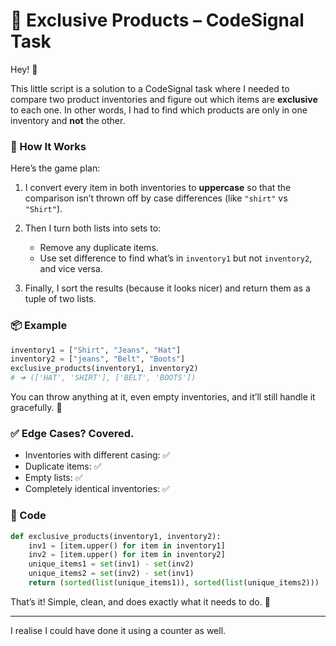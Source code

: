 
# 🧺 Exclusive Products – CodeSignal Task

Hey! 👋

This little script is a solution to a CodeSignal task where I needed to compare two product inventories and figure out which items are **exclusive** to each one. In other words, I had to find which products are only in one inventory and **not** the other.

### 🧠 How It Works

Here’s the game plan:

1. I convert every item in both inventories to **uppercase** so that the comparison isn’t thrown off by case differences (like `"shirt"` vs `"Shirt"`).
2. Then I turn both lists into sets to:

   * Remove any duplicate items.
   * Use set difference to find what’s in `inventory1` but not `inventory2`, and vice versa.
3. Finally, I sort the results (because it looks nicer) and return them as a tuple of two lists.

### 📦 Example

```python
inventory1 = ["Shirt", "Jeans", "Hat"]
inventory2 = ["jeans", "Belt", "Boots"]
exclusive_products(inventory1, inventory2)
# ➜ (['HAT', 'SHIRT'], ['BELT', 'BOOTS'])
```

You can throw anything at it, even empty inventories, and it’ll still handle it gracefully. 💪

### ✅ Edge Cases? Covered.

* Inventories with different casing: ✅
* Duplicate items: ✅
* Empty lists: ✅
* Completely identical inventories: ✅

### 🔧 Code

```python
def exclusive_products(inventory1, inventory2):
    inv1 = [item.upper() for item in inventory1]
    inv2 = [item.upper() for item in inventory2]
    unique_items1 = set(inv1) - set(inv2)
    unique_items2 = set(inv2) - set(inv1)
    return (sorted(list(unique_items1)), sorted(list(unique_items2)))
```

That’s it! Simple, clean, and does exactly what it needs to do. 🚀

---

I realise I could have done it using a counter as well.
